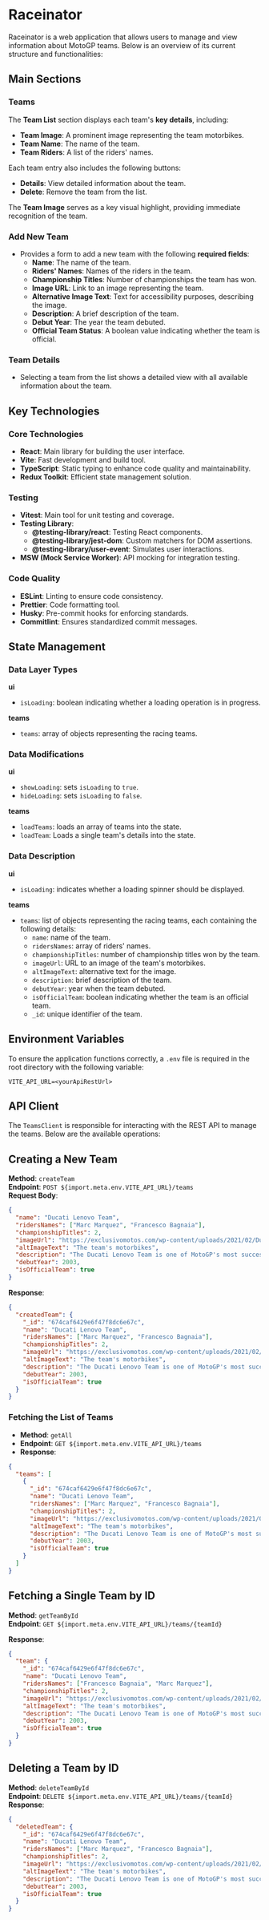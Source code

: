 # Raceinator

Raceinator is a web application that allows users to manage and view information about MotoGP teams. Below is an overview of its current structure and functionalities:

## Main Sections

### Teams

The **Team List** section displays each team's **key details**, including:

- **Team Image**: A prominent image representing the team motorbikes.
- **Team Name**: The name of the team.
- **Team Riders**: A list of the riders' names.

Each team entry also includes the following buttons:

- **Details**: View detailed information about the team.
- **Delete**: Remove the team from the list.

The **Team Image** serves as a key visual highlight, providing immediate recognition of the team.

### Add New Team

- Provides a form to add a new team with the following **required fields**:
  - **Name**: The name of the team.
  - **Riders' Names**: Names of the riders in the team.
  - **Championship Titles**: Number of championships the team has won.
  - **Image URL**: Link to an image representing the team.
  - **Alternative Image Text**: Text for accessibility purposes, describing the image.
  - **Description**: A brief description of the team.
  - **Debut Year**: The year the team debuted.
  - **Official Team Status**: A boolean value indicating whether the team is official.

### Team Details

- Selecting a team from the list shows a detailed view with all available information about the team.

## Key Technologies

### **Core Technologies**

- **React**: Main library for building the user interface.
- **Vite**: Fast development and build tool.
- **TypeScript**: Static typing to enhance code quality and maintainability.
- **Redux Toolkit**: Efficient state management solution.

### **Testing**

- **Vitest**: Main tool for unit testing and coverage.
- **Testing Library**:
  - **@testing-library/react**: Testing React components.
  - **@testing-library/jest-dom**: Custom matchers for DOM assertions.
  - **@testing-library/user-event**: Simulates user interactions.
- **MSW (Mock Service Worker)**: API mocking for integration testing.

### **Code Quality**

- **ESLint**: Linting to ensure code consistency.
- **Prettier**: Code formatting tool.
- **Husky**: Pre-commit hooks for enforcing standards.
- **Commitlint**: Ensures standardized commit messages.

## State Management

### Data Layer Types

**ui**

- `isLoading`: boolean indicating whether a loading operation is in progress.

**teams**

- `teams`: array of objects representing the racing teams.

### Data Modifications

**ui**

- `showLoading`: sets `isLoading` to `true`.
- `hideLoading`: sets `isLoading` to `false`.

**teams**

- `loadTeams`: loads an array of teams into the state.
- `loadTeam`: Loads a single team's details into the state.

### Data Description

**ui**

- `isLoading`: indicates whether a loading spinner should be displayed.

**teams**

- `teams`: list of objects representing the racing teams, each containing the following details:
  - `name`: name of the team.
  - `ridersNames`: array of riders' names.
  - `championshipTitles`: number of championship titles won by the team.
  - `imageUrl`: URL to an image of the team's motorbikes.
  - `altImageText`: alternative text for the image.
  - `description`: brief description of the team.
  - `debutYear`: year when the team debuted.
  - `isOfficialTeam`: boolean indicating whether the team is an official team.
  - `_id`: unique identifier of the team.

## Environment Variables

To ensure the application functions correctly, a `.env` file is required in the root directory with the following variable:

```
VITE_API_URL=<yourApiRestUrl>
```

## API Client

The `TeamsClient` is responsible for interacting with the REST API to manage the teams. Below are the available operations:

## Creating a New Team

**Method**: `createTeam`  
**Endpoint**: `POST ${import.meta.env.VITE_API_URL}/teams`  
**Request Body**:

```json
{
  "name": "Ducati Lenovo Team",
  "ridersNames": ["Marc Marquez", "Francesco Bagnaia"],
  "championshipTitles": 2,
  "imageUrl": "https://exclusivomotos.com/wp-content/uploads/2021/02/Ducati-team-scaled.jpg",
  "altImageText": "The team's motorbikes",
  "description": "The Ducati Lenovo Team is one of MotoGP's most successful teams, representing Italian innovation and speed. With its headquarters in Bologna, Italy, and the powerful Ducati Desmosedici GP23, the team consistently competes at the top level of MotoGP.",
  "debutYear": 2003,
  "isOfficialTeam": true
}
```

**Response**:

```json
{
  "createdTeam": {
    "_id": "674caf6429e6f47f8dc6e67c",
    "name": "Ducati Lenovo Team",
    "ridersNames": ["Marc Marquez", "Francesco Bagnaia"],
    "championshipTitles": 2,
    "imageUrl": "https://exclusivomotos.com/wp-content/uploads/2021/02/Ducati-team-scaled.jpg",
    "altImageText": "The team's motorbikes",
    "description": "The Ducati Lenovo Team is one of MotoGP's most successful teams, representing Italian innovation and speed. With its headquarters in Bologna, Italy, and the powerful Ducati Desmosedici GP23, the team consistently competes at the top level of MotoGP.",
    "debutYear": 2003,
    "isOfficialTeam": true
  }
}
```

### Fetching the List of Teams

- **Method**: `getAll`
- **Endpoint**: `GET ${import.meta.env.VITE_API_URL}/teams`
- **Response**:

```json
{
  "teams": [
    {
      "_id": "674caf6429e6f47f8dc6e67c",
      "name": "Ducati Lenovo Team",
      "ridersNames": ["Marc Marquez", "Francesco Bagnaia"],
      "championshipTitles": 2,
      "imageUrl": "https://exclusivomotos.com/wp-content/uploads/2021/02/Ducati-team-scaled.jpg",
      "altImageText": "The team's motorbikes",
      "description": "The Ducati Lenovo Team is one of MotoGP's most successful teams, representing Italian innovation and speed. With its headquarters in Bologna, Italy, and the powerful Ducati Desmosedici GP23, the team consistently competes at the top level of MotoGP.",
      "debutYear": 2003,
      "isOfficialTeam": true
    }
  ]
}
```

## Fetching a Single Team by ID

**Method**: `getTeamById`  
**Endpoint**: `GET ${import.meta.env.VITE_API_URL}/teams/{teamId}`

**Response**:

```json
{
  "team": {
    "_id": "674caf6429e6f47f8dc6e67c",
    "name": "Ducati Lenovo Team",
    "ridersNames": ["Francesco Bagnaia", "Marc Marquez"],
    "championshipTitles": 2,
    "imageUrl": "https://exclusivomotos.com/wp-content/uploads/2021/02/Ducati-team-scaled.jpg",
    "altImageText": "The team's motorbikes",
    "description": "The Ducati Lenovo Team is one of MotoGP's most successful teams, representing Italian innovation and speed. With its headquarters in Bologna, Italy, and the powerful Ducati Desmosedici GP23, the team consistently competes at the top level of MotoGP.",
    "debutYear": 2003,
    "isOfficialTeam": true
  }
}
```

## Deleting a Team by ID

**Method**: `deleteTeamById`  
**Endpoint**: `DELETE ${import.meta.env.VITE_API_URL}/teams/{teamId}`  
**Response**:

```json
{
  "deletedTeam": {
    "_id": "674caf6429e6f47f8dc6e67c",
    "name": "Ducati Lenovo Team",
    "ridersNames": ["Marc Marquez", "Francesco Bagnaia"],
    "championshipTitles": 2,
    "imageUrl": "https://exclusivomotos.com/wp-content/uploads/2021/02/Ducati-team-scaled.jpg",
    "altImageText": "The team's motorbikes",
    "description": "The Ducati Lenovo Team is one of MotoGP's most successful teams, representing Italian innovation and speed. With its headquarters in Bologna, Italy, and the powerful Ducati Desmosedici GP23, the team consistently competes at the top level of MotoGP.",
    "debutYear": 2003,
    "isOfficialTeam": true
  }
}
```
